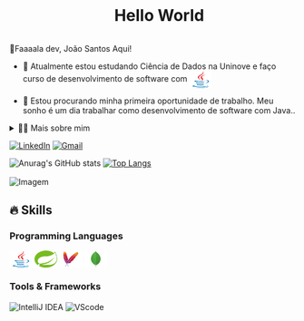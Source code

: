 <!--título-->
<div id="user-content-toc">
  <ul align="center">
    <summary><h1 style="display: inline-block">Hello World</h1></summary>
</div>

<!-- Presentation -->
<p>
   👋Faaaala dev, João Santos Aqui!

  - 🌱 Atualmente estou estudando Ciência de Dados na Uninove e faço curso de desenvolvimento de software com <img align="center" alt="JAVA" height="30" width="40" src="https://raw.githubusercontent.com/devicons/devicon/master/icons/java/java-original.svg">

  - 🔭 Estou procurando minha primeira oportunidade de trabalho. Meu sonho é um dia trabalhar como desenvolvimento de software com Java..
</p>

<!-- Dropdown -->
<details>
  <summary>👨‍💻 Mais sobre mim</summary>

  - 💬 Estou cursando Ciência de Dados, mas minha verdadeira paixão está no desenvolvimento de software com Java. Meu objetivo é tornar-me um Full Stack Developer, e por isso tenho me dedicado intensamente ao estudo de Java, Spring Boot, MongoDB, Docker e NoSQL. Esta transição de carreira tem sido uma experiência incrível e enriquecedora para mim, permitindo-me explorar novas tecnologias e expandir minhas habilidades de desenvolvimento

  - ⚡ Gosto de ler e de assistir filmes e praticar esportes !Estou convencido de que nossos interesses pessoais enriquecem nossa visão das coisas e fortalecem nossa habilidade de resolver problemas.. \o/
</details>

<!-- Links -->
[![LinkedIn](https://img.shields.io/badge/LinkedIn-0077B5?style=for-the-badge&logo=linkedin&logoColor=white)](https://www.linkedin.com/in/joãoferreira10/)
[![Gmail](https://img.shields.io/badge/Gmail-D14836?style=for-the-badge&logo=gmail&logoColor=white)](https://fjoao1020@gmail.com/)

<!-- GithubStats -->
![Anurag's GitHub stats](https://github-readme-stats.vercel.app/api?username=Joaosantos&show_icons=true&theme=highcontrast)
[![Top Langs](https://github-readme-stats.vercel.app/api/top-langs/?username=Joaosantos&show_icons=true&theme=highcontrast)](https://github.com/anuraghazra/github-readme-stats)
<!-- GIF -->
<p align="left">
  <img align="center" src="https://github.com/VariableBee/VariableBee/assets/77739311/4e9f41af-6b57-49a7-b15a-74322e96b4d7" alt="Imagem">
</p>

## 🔥 Skills
<!-- Skills: Programming Languages -->
  <div style="flex-basis: 48%;">
    <h3>Programming Languages</h3>
    <img align="center" alt="JAVA" height="30" width="40" src="https://raw.githubusercontent.com/devicons/devicon/master/icons/java/java-original.svg">
    <img align="center" alt="SPRING" height="30" width="40" src="https://raw.githubusercontent.com/devicons/devicon/master/icons/spring/spring-original.svg">
    <img align="center" alt="MAVEN" height="30" width="40" src="https://raw.githubusercontent.com/devicons/devicon/master/icons/maven/maven-original.svg">
    <img align="center" alt="MONGODB" height="30" width="40" src="https://raw.githubusercontent.com/devicons/devicon/master/icons/mongodb/mongodb-original.svg">
    

  <!-- Skills: Tools & Frameworks -->
<div style="flex-basis: 48%;">
  <h3>Tools & Frameworks</h3>
  <img align="center" alt="IntelliJ IDEA" height="30" width="40" src="https://cdn.jsdelivr.net/gh/devicons/devicon/icons/intellij/intellij-original.svg">
  <img align="center" alt="VScode" height="30" width="40" src="https://cdn.jsdelivr.net/gh/devicons/devicon/icons/vscode/vscode-original.svg">
</div>


